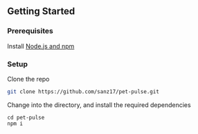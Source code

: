 ## Getting Started

### Prerequisites
Install [Node.js and npm](https://nodejs.org/en/download/)

### Setup

Clone the repo
```sh
git clone https://github.com/sanz17/pet-pulse.git
```

Change into the directory, and install the required dependencies
```shell
cd pet-pulse
npm i
  ```